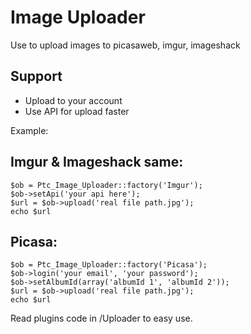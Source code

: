 Image Uploader
=============
Use to upload images to picasaweb, imgur, imageshack 

Support
-------
* Upload to your account 
* Use API for upload faster

Example:

Imgur & Imageshack same:
-----

	$ob = Ptc_Image_Uploader::factory('Imgur');
	$ob->setApi('your api here');
	$url = $ob->upload('real file path.jpg');	
	echo $url

Picasa:	
------

	$ob = Ptc_Image_Uploader::factory('Picasa');
	$ob->login('your email', 'your password');
	$ob->setAlbumId(array('albumId 1', 'albumId 2'));
	$url = $ob->upload('real file path.jpg');	
	echo $url
	
Read plugins code in /Uploader to easy use.
	